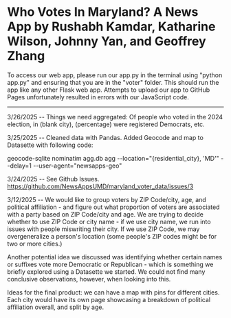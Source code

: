 # Who Votes In Maryland? A News App by Rushabh Kamdar, Katharine Wilson, Johnny Yan, and Geoffrey Zhang

To access our web app, please run our app.py in the terminal using "python app.py" and ensuring that you are in the "voter" folder. This should run the app like any other Flask web app. Attempts to upload our app to GitHub Pages unfortunately resulted in errors with our JavaScript code.

________________________
3/26/2025 --
Things we need aggregated:
Of people who voted in the 2024 election, in (blank city), (percentage) were registered Democrats, etc.

3/25/2025 --
Cleaned data with Pandas. Added Geocode and map to Datasette with following code:

geocode-sqlite nominatim agg.db agg
--location="{residential_city}, 'MD'"
--delay=1
--user-agent="newsapps-geo"


3/24/2025 --
See Github Issues. https://github.com/NewsAppsUMD/maryland_voter_data/issues/3


3/12/2025 --
We would like to group voters by ZIP Code/city, age, and political affiliation - and figure out what proportion of voters are associated with a party based on ZIP Code/city and age. We are trying to decide whether to use ZIP Code or city name - if we use city name, we run into issues with people miswriting their city. If we use ZIP Code, we may overgeneralize a person's location (some people's ZIP codes might be for two or more cities.)

Another potential idea we discussed was identifying whether certain names or suffixes vote more Democratic or Republican - which is something we briefly explored using a Datasette we started. We could not find many conclusive observations, however, when looking into this.

Ideas for the final product: we can have a map with pins for different cities. Each city would have its own page showcasing a breakdown of political affiliation overall, and split by age. 
